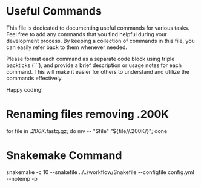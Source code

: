 # Useful Commands

This file is dedicated to documenting useful commands for various tasks. Feel free to add any commands that you find helpful during your development process. By keeping a collection of commands in this file, you can easily refer back to them whenever needed.

Please format each command as a separate code block using triple backticks (```), and provide a brief description or usage notes for each command. This will make it easier for others to understand and utilize the commands effectively.

Happy coding!

# Renaming files removing .200K

for file in *.200K*.fastq.gz; do mv -- "$file" "${file//.200K/}"; done

# Snakemake Command
snakemake -c 10 --snakefile ../../workflow/Snakefile --configfile config.yml --notemp -p 